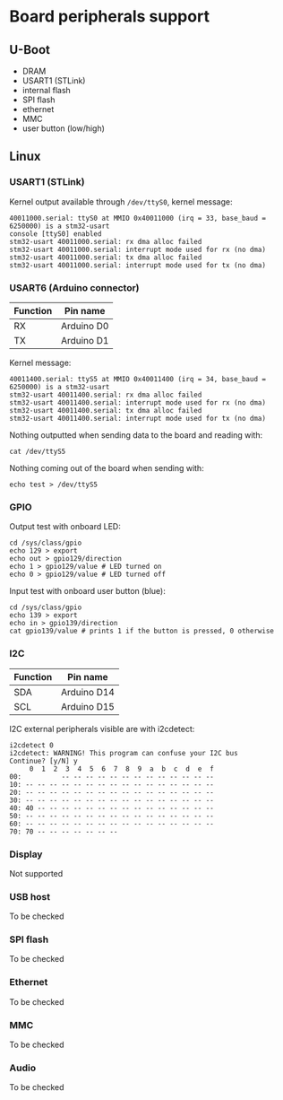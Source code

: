Board peripherals support
=========================

U-Boot
------

 - DRAM
 - USART1 (STLink)
 - internal flash
 - SPI flash
 - ethernet
 - MMC
 - user button (low/high)

Linux
-----

### USART1 (STLink)

Kernel output available through `/dev/ttyS0`, kernel message:
```
40011000.serial: ttyS0 at MMIO 0x40011000 (irq = 33, base_baud = 6250000) is a stm32-usart
console [ttyS0] enabled
stm32-usart 40011000.serial: rx dma alloc failed
stm32-usart 40011000.serial: interrupt mode used for rx (no dma)
stm32-usart 40011000.serial: tx dma alloc failed
stm32-usart 40011000.serial: interrupt mode used for tx (no dma)
```

### USART6 (Arduino connector)

| Function      | Pin name     |
| ------------- |--------------|
| RX            | Arduino D0   |
| TX            | Arduino D1   |

Kernel message:
```
40011400.serial: ttyS5 at MMIO 0x40011400 (irq = 34, base_baud = 6250000) is a stm32-usart
stm32-usart 40011400.serial: rx dma alloc failed
stm32-usart 40011400.serial: interrupt mode used for rx (no dma)
stm32-usart 40011400.serial: tx dma alloc failed
stm32-usart 40011400.serial: interrupt mode used for tx (no dma)
```

Nothing outputted when sending data to the board and reading with:
```
cat /dev/ttyS5
```

Nothing coming out of the board when sending with:
```
echo test > /dev/ttyS5
```

### GPIO

Output test with onboard LED:
```
cd /sys/class/gpio
echo 129 > export
echo out > gpio129/direction
echo 1 > gpio129/value # LED turned on
echo 0 > gpio129/value # LED turned off
```

Input test with onboard user button (blue):
```
cd /sys/class/gpio
echo 139 > export
echo in > gpio139/direction
cat gpio139/value # prints 1 if the button is pressed, 0 otherwise
```

### I2C

| Function      | Pin name     |
| ------------- |--------------|
| SDA           | Arduino D14  |
| SCL           | Arduino D15  |

I2C external peripherals visible are with i2cdetect:
```
i2cdetect 0
i2cdetect: WARNING! This program can confuse your I2C bus
Continue? [y/N] y
     0  1  2  3  4  5  6  7  8  9  a  b  c  d  e  f
00:          -- -- -- -- -- -- -- -- -- -- -- -- -- 
10: -- -- -- -- -- -- -- -- -- -- -- -- -- -- -- -- 
20: -- -- -- -- -- -- -- -- -- -- -- -- -- -- -- -- 
30: -- -- -- -- -- -- -- -- -- -- -- -- -- -- -- -- 
40: 40 -- -- -- -- -- -- -- -- -- -- -- -- -- -- -- 
50: -- -- -- -- -- -- -- -- -- -- -- -- -- -- -- -- 
60: -- -- -- -- -- -- -- -- -- -- -- -- -- -- -- -- 
70: 70 -- -- -- -- -- -- --
```

### Display

Not supported

### USB host

To be checked

### SPI flash

To be checked

### Ethernet

To be checked

### MMC

To be checked

### Audio

To be checked
